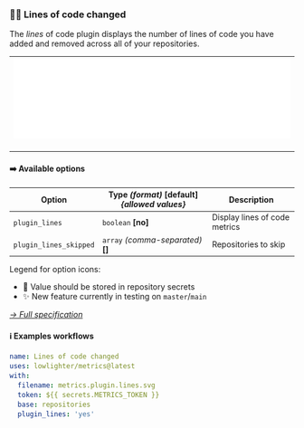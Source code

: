 ### 👨‍💻 Lines of code changed

The *lines* of code plugin displays the number of lines of code you have added and removed across all of your repositories.

<table>
  <td align="center">
    <img src="https://github.com/lowlighter/lowlighter/blob/master/metrics.plugin.lines.svg">
    <img width="900" height="1" alt="">
  </td>
</table>

#### ➡️ Available options

<!--options-->
| Option | Type *(format)* **[default]** *{allowed values}* | Description |
| ------ | -------------------------------- | ----------- |
| `plugin_lines` | `boolean` **[no]** | Display lines of code metrics |
| `plugin_lines_skipped` | `array` *(comma-separated)* **[]** | Repositories to skip |


Legend for option icons:
* 🔐 Value should be stored in repository secrets
* ✨ New feature currently in testing on `master`/`main`
<!--/options-->

*[→ Full specification](metadata.yml)*

#### ℹ️ Examples workflows

<!--examples-->
```yaml
name: Lines of code changed
uses: lowlighter/metrics@latest
with:
  filename: metrics.plugin.lines.svg
  token: ${{ secrets.METRICS_TOKEN }}
  base: repositories
  plugin_lines: 'yes'

```
<!--/examples-->
